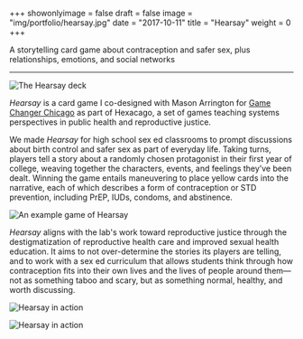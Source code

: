 +++
showonlyimage = false
draft = false
image = "img/portfolio/hearsay.jpg"
date = "2017-10-11"
title = "Hearsay"
weight = 0
+++

A storytelling card game about contraception and safer sex, plus relationships, emotions, and social networks

<!--more-->

***

![The Hearsay deck](/img/portfolio/hearsay.jpg)

*Hearsay* is a card game I co-designed with Mason Arrington for [Game Changer Chicago](https://ci3.uchicago.edu/labs/game-changer-chicago/) as part of Hexacago, a set of games teaching systems perspectives in public health and reproductive justice.

We made *Hearsay* for high school sex ed classrooms to prompt discussions about birth control and safer sex as part of everyday life. Taking turns, players tell a story about a randomly chosen protagonist in their first year of college, weaving together the characters, events, and feelings they’ve been dealt. Winning the game entails maneuvering to place yellow cards into the narrative, each of which describes a form of contraception or STD prevention, including PrEP, IUDs, condoms, and abstinence. 

![An example game of Hearsay](/img/portfolio/hearsay2.jpg)

*Hearsay* aligns with the lab's work toward reproductive justice through the destigmatization of reproductive health care and improved sexual health education. It aims  to not over-determine the stories its players are telling, and to work with a sex ed curriculum that allows students think through how contraception fits into their own lives and the lives of people around them—not as something taboo and scary, but as something normal, healthy, and worth discussing.

![Hearsay in action](/img/portfolio/hearsay3.jpg)

![Hearsay in action](/img/portfolio/hearsay4.jpg)